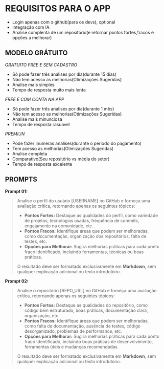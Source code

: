 # REQUISITOS PARA O APP
- Login apenas com o github(para os devs), optional
- Integração com IA
- Analise complenta de um repositório(e retornar pontos fortes,fracos e opções a melhorar)

## MODELO GRÁTUITO
*GRATUITO*
*FREE E SEM CADASTRO*
- Só pode fazer três analises por dia(durante 15 dias)
- Não tem acesso as melhorias(Otimizações Sugeridas)
- Analise mais simples
- Tempo de resposta muito mais lenta

*FREE E COM CONTA NA APP*
- Só pode fazer três analises por dia(durante 1 mês)
- Não tem acesso as melhorias(Otimizações Sugeridas)
- Analise mais minunciosa
- Tempo de resposta rasuavel

*PREMIUN*
- Pode fazer inumeras analises(durante o periodo do pagamento)
- Tem acesso as melhorias(Otimizações Sugeridas)
- Analise completa
- Comparativo(Seu repositório vs média do setor)
- Tempo de resposta excelente


## PROMPTS
**Prompt 01:**  
> Analise o perfil do usuário [USERNAME] no GitHub e forneça uma avaliação crítica, retornando apenas os seguintes tópicos:  
>  
> - **Pontos Fortes:** Destaque as qualidades do perfil, como variedade de projetos, tecnologias usadas, frequência de commits, engajamento na comunidade, etc.  
> - **Pontos Fracos:** Identifique áreas que podem ser melhoradas, como documentação, organização dos repositórios, falta de testes, etc.  
> - **Opções para Melhorar:** Sugira melhorias práticas para cada ponto fraco identificado, incluindo ferramentas, técnicas ou boas práticas.  
>  
> O resultado deve ser formatado exclusivamente em **Markdown**, sem qualquer explicação adicional ou texto introdutório. 


**Prompt 02:**  
> Analise o repositório [REPO_URL] no GitHub e forneça uma avaliação crítica, retornando apenas os seguintes tópicos:  
>  
> - **Pontos Fortes:** Destaque as qualidades do repositório, como código bem estruturado, boas práticas, documentação clara, organização, etc.  
> - **Pontos Fracos:** Identifique áreas que podem ser melhoradas, como falta de documentação, ausência de testes, código desorganizado, problemas de performance, etc.  
> - **Opções para Melhorar:** Sugira melhorias práticas para cada ponto fraco identificado, incluindo boas práticas de desenvolvimento, ferramentas úteis e mudanças recomendadas.  
>  
> O resultado deve ser formatado exclusivamente em **Markdown**, sem qualquer explicação adicional ou texto introdutório.
